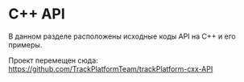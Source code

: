 # C++ API

В данном разделе расположены исходные коды API на C++ и его примеры.

Проект перемещен сюда: https://github.com/TrackPlatformTeam/trackPlatform-cxx-API

